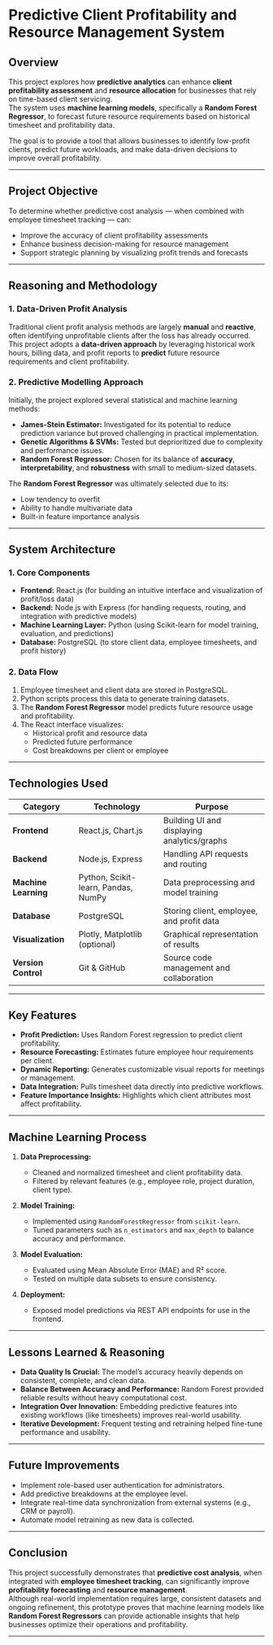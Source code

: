 # Predictive Client Profitability and Resource Management System

## Overview
This project explores how **predictive analytics** can enhance **client profitability assessment** and **resource allocation** for businesses that rely on time-based client servicing.  
The system uses **machine learning models**, specifically a **Random Forest Regressor**, to forecast future resource requirements based on historical timesheet and profitability data.  

The goal is to provide a tool that allows businesses to identify low-profit clients, predict future workloads, and make data-driven decisions to improve overall profitability.

---

## Project Objective
To determine whether predictive cost analysis — when combined with employee timesheet tracking — can:
- Improve the accuracy of client profitability assessments  
- Enhance business decision-making for resource management  
- Support strategic planning by visualizing profit trends and forecasts  

---

## Reasoning and Methodology

### 1. Data-Driven Profit Analysis
Traditional client profit analysis methods are largely **manual** and **reactive**, often identifying unprofitable clients after the loss has already occurred.  
This project adopts a **data-driven approach** by leveraging historical work hours, billing data, and profit reports to **predict** future resource requirements and client profitability.

### 2. Predictive Modelling Approach
Initially, the project explored several statistical and machine learning methods:
- **James-Stein Estimator:** Investigated for its potential to reduce prediction variance but proved challenging in practical implementation.
- **Genetic Algorithms & SVMs:** Tested but deprioritized due to complexity and performance issues.
- **Random Forest Regressor:** Chosen for its balance of **accuracy**, **interpretability**, and **robustness** with small to medium-sized datasets.  

The **Random Forest Regressor** was ultimately selected due to its:
- Low tendency to overfit  
- Ability to handle multivariate data  
- Built-in feature importance analysis  

---

## System Architecture

### 1. Core Components
- **Frontend:** React.js (for building an intuitive interface and visualization of profit/loss data)
- **Backend:** Node.js with Express (for handling requests, routing, and integration with predictive models)
- **Machine Learning Layer:** Python (using Scikit-learn for model training, evaluation, and predictions)
- **Database:** PostgreSQL (to store client data, employee timesheets, and profit history)

### 2. Data Flow
1. Employee timesheet and client data are stored in PostgreSQL.  
2. Python scripts process this data to generate training datasets.  
3. The **Random Forest Regressor** model predicts future resource usage and profitability.  
4. The React interface visualizes:
   - Historical profit and resource data  
   - Predicted future performance  
   - Cost breakdowns per client or employee  

---

## Technologies Used

| Category | Technology | Purpose |
|-----------|-------------|----------|
| **Frontend** | React.js, Chart.js | Building UI and displaying analytics/graphs |
| **Backend** | Node.js, Express | Handling API requests and routing |
| **Machine Learning** | Python, Scikit-learn, Pandas, NumPy | Data preprocessing and model training |
| **Database** | PostgreSQL | Storing client, employee, and profit data |
| **Visualization** | Plotly, Matplotlib (optional) | Graphical representation of results |
| **Version Control** | Git & GitHub | Source code management and collaboration |

---

## Key Features
- **Profit Prediction:** Uses Random Forest regression to predict client profitability.  
- **Resource Forecasting:** Estimates future employee hour requirements per client.  
- **Dynamic Reporting:** Generates customizable visual reports for meetings or management.  
- **Data Integration:** Pulls timesheet data directly into predictive workflows.  
- **Feature Importance Insights:** Highlights which client attributes most affect profitability.  

---

## Machine Learning Process

1. **Data Preprocessing:**  
   - Cleaned and normalized timesheet and client profitability data.  
   - Filtered by relevant features (e.g., employee role, project duration, client type).  

2. **Model Training:**  
   - Implemented using `RandomForestRegressor` from `scikit-learn`.  
   - Tuned parameters such as `n_estimators` and `max_depth` to balance accuracy and performance.  

3. **Model Evaluation:**  
   - Evaluated using Mean Absolute Error (MAE) and R² score.  
   - Tested on multiple data subsets to ensure consistency.  

4. **Deployment:**  
   - Exposed model predictions via REST API endpoints for use in the frontend.  

---

## Lessons Learned & Reasoning

- **Data Quality Is Crucial:** The model’s accuracy heavily depends on consistent, complete, and clean data.  
- **Balance Between Accuracy and Performance:** Random Forest provided reliable results without heavy computational cost.  
- **Integration Over Innovation:** Embedding predictive features into existing workflows (like timesheets) improves real-world usability.  
- **Iterative Development:** Frequent testing and retraining helped fine-tune performance and usability.  

---

## Future Improvements
- Implement role-based user authentication for administrators.  
- Add predictive breakdowns at the employee level.  
- Integrate real-time data synchronization from external systems (e.g., CRM or payroll).  
- Automate model retraining as new data is collected.  

---

## Conclusion
This project successfully demonstrates that **predictive cost analysis**, when integrated with **employee timesheet tracking**, can significantly improve **profitability forecasting** and **resource management**.  
Although real-world implementation requires large, consistent datasets and ongoing refinement, this prototype proves that machine learning models like **Random Forest Regressors** can provide actionable insights that help businesses optimize their operations and profitability.

---
